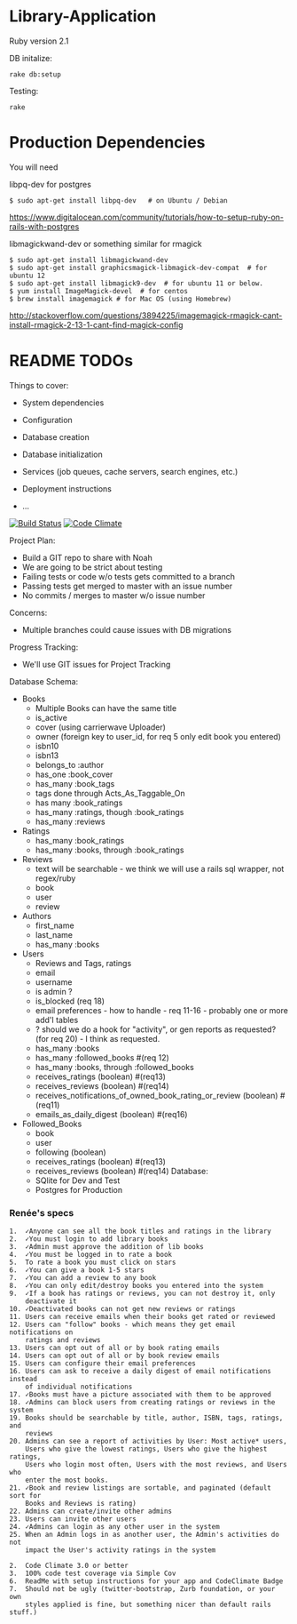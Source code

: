 Library-Application
===================

Ruby version 2.1

DB initalize:
```
rake db:setup
```

Testing:
```
rake
```

Production Dependencies
=======================
You will need 

libpq-dev for postgres
```
$ sudo apt-get install libpq-dev   # on Ubuntu / Debian
```
https://www.digitalocean.com/community/tutorials/how-to-setup-ruby-on-rails-with-postgres

libmagickwand-dev or something similar for rmagick
```
$ sudo apt-get install libmagickwand-dev 
$ sudo apt-get install graphicsmagick-libmagick-dev-compat  # for ubuntu 12
$ sudo apt-get install libmagick9-dev  # for ubuntu 11 or below.
$ yum install ImageMagick-devel  # for centos
$ brew install imagemagick # for Mac OS (using Homebrew)
```

http://stackoverflow.com/questions/3894225/imagemagick-rmagick-cant-install-rmagick-2-13-1-cant-find-magick-config

README TODOs
=======================

Things to cover:

* System dependencies

* Configuration

* Database creation

* Database initialization

* Services (job queues, cache servers, search engines, etc.)

* Deployment instructions

* ...

[![Build Status](https://travis-ci.org/Rails-Summer-Project-Noah-and-Matt/Library-Application.png?branch=master)](https://travis-ci.org/Rails-Summer-Project-Noah-and-Matt/Library-Application)
[![Code Climate](https://codeclimate.com/github/Rails-Summer-Project-Noah-and-Matt/Library-Application.png)](https://codeclimate.com/github/Rails-Summer-Project-Noah-and-Matt/Library-Application)


Project Plan: 
  - Build a GIT repo to share with Noah
  - We are going to be strict about testing
  - Failing tests or code w/o tests gets committed to a branch
  - Passing tests get merged to master with an issue number
  - No commits / merges to master w/o issue number

Concerns:
  - Multiple branches could cause issues with DB migrations

Progress Tracking:
  - We'll use GIT issues for Project Tracking

Database Schema:
  - Books
    - Multiple Books can have the same title
    - is_active
    - cover (using carrierwave Uploader)
    - owner (foreign key to user_id, for req 5 only edit book you entered)
    - isbn10
    - isbn13
    - belongs_to :author
    - has_one :book_cover
    - has_many :book_tags
    - tags done through Acts_As_Taggable_On
    - has many :book_ratings
    - has_many :ratings, though :book_ratings
    - has_many :reviews
  - Ratings
    - has_many :book_ratings
    - has_many :books, through :book_ratings
  - Reviews
    - text will be searchable - we think we will use a rails sql wrapper,
      not regex/ruby
    - book
    - user
    - review
  - Authors 
    - first_name
    - last_name
    - has_many :books
  - Users
    - Reviews and Tags, ratings
    - email
    - username
    - is admin ?
    - is_blocked (req 18)
    - email preferences - how to handle - req 11-16 - probably one or more 
      add'l tables
    - ? should we do a hook for "activity", or gen reports as requested?
      (for req 20) - I think as requested.
    - has_many :books
    - has_many :followed_books           #(req 12)
    - has_many :books, through :followed_books
    - receives_ratings (boolean)  #(req13)
    - receives_reviews (boolean)  #(req14)
    - receives_notifications_of_owned_book_rating_or_review (boolean) #(req11)
    - emails_as_daily_digest (boolean) #(req16)
  - Followed_Books
    - book
    - user
    - following (boolean)
    - receives_ratings (boolean)  #(req13)
    - receives_reviews (boolean)  #(req14)
  Database:
    - SQlite for Dev and Test
    - Postgres for Production

### Renée's specs
    1.	✓Anyone can see all the book titles and ratings in the library
    2.	✓You must login to add library books
    3.	✓Admin must approve the addition of lib books
    4.	✓You must be logged in to rate a book
    5.	To rate a book you must click on stars
    6.	✓You can give a book 1-5 stars
    7.	✓You can add a review to any book
    8.	✓You can only edit/destroy books you entered into the system
    9.	✓If a book has ratings or reviews, you can not destroy it, only
        deactivate it
    10.	✓Deactivated books can not get new reviews or ratings
    11.	Users can receive emails when their books get rated or reviewed
    12.	Users can "follow" books - which means they get email notifications on
        ratings and reviews
    13.	Users can opt out of all or by book rating emails 
    14.	Users can opt out of all or by book review emails
    15.	Users can configure their email preferences
    16.	Users can ask to receive a daily digest of email notifications instead
        of individual notifications
    17.	✓Books must have a picture associated with them to be approved
    18.	✓Admins can block users from creating ratings or reviews in the system
    19.	Books should be searchable by title, author, ISBN, tags, ratings, and
        reviews 
    20.	Admins can see a report of activities by User: Most active* users,
        Users who give the lowest ratings, Users who give the highest ratings,
        Users who login most often, Users with the most reviews, and Users who
        enter the most books.
    21.	✓Book and review listings are sortable, and paginated (default sort for
        Books and Reviews is rating)
    22.	Admins can create/invite other admins
    23.	Users can invite other users
    24.	✓Admins can login as any other user in the system
    25.	When an Admin logs in as another user, the Admin's activities do not
        impact the User's activity ratings in the system

    2.	Code Climate 3.0 or better
    3.	100% code test coverage via Simple Cov 
    6.	ReadMe with setup instructions for your app and CodeClimate Badge
    7.	Should not be ugly (twitter-bootstrap, Zurb foundation, or your own
        styles applied is fine, but something nicer than default rails stuff.)

